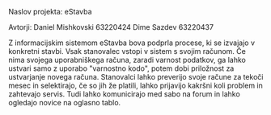 Naslov projekta: eStavba

Avtorji:
Daniel Mishkovski 63220424
Dime Sazdev 63220437

Z informacijskim sistemom eStavba bova podprla procese, ki se izvajajo v konkretni stavbi. Vsak stanovalec vstopi v sistem s svojim računom. Če nima svojega uporabniškega računa, zaradi varnost podatkov, ga lahko ustvari samo z uporabo "varnostno kodo", potem dobi priložnost za ustvarjanje novega računa. Stanovalci lahko preverijo svoje račune za tekoči mesec in selektirajo, če so jih že platili, lahko prijavijo kakršni koli problem in zahtevajo servis. Tudi lahko komunicirajo med sabo na forum in lahko ogledajo novice na oglasno tablo.
